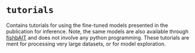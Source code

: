 # `tutorials`
Contains tutorials for using the fine-tuned models presented in the publication for inference. Note, the same models are also available through [fishbAIT](https://fishbait.streamlit.app/) and does not involve any python programming. These tutorials are ment for processing very large datasets, or for model exploration. 